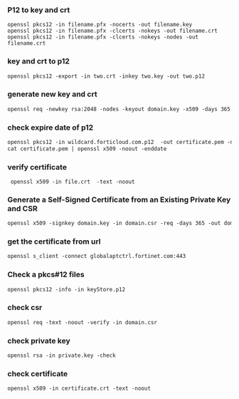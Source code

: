 ### P12 to key and crt 
```$markdown
openssl pkcs12 -in filename.pfx -nocerts -out filename.key
openssl pkcs12 -in filename.pfx -clcerts -nokeys -out filename.crt
openssl pkcs12 -in filename.pfx -clcerts -nokeys -nodes -out filename.crt

```

### key and crt to p12

```markdown
openssl pkcs12 -export -in two.crt -inkey two.key -out two.p12
```


### generate new key and crt

```markdown
openssl req -newkey rsa:2048 -nodes -keyout domain.key -x509 -days 365 -out domain.crt
```


### check expire date of p12
```markdown
openssl pkcs12 -in wildcard.forticloud.com.p12  -out certificate.pem -nodes
cat certificate.pem | openssl x509 -noout -enddate

```

### verify certificate
```
 openssl x509 -in file.crt  -text -noout

```


### Generate a Self-Signed Certificate from an Existing Private Key and CSR
```markdown
openssl x509 -signkey domain.key -in domain.csr -req -days 365 -out domain.crt
```

### get the certificate from url
```markdown
openssl s_client -connect globalaptctrl.fortinet.com:443
```


### Check a pkcs#12 files
```markdown
openssl pkcs12 -info -in keyStore.p12
```

### check csr
```markdown
openssl req -text -noout -verify -in domain.csr
```

### check private key
```markdown
openssl rsa -in private.key -check
```

### check certificate
```markdown
openssl x509 -in certificate.crt -text -noout
```